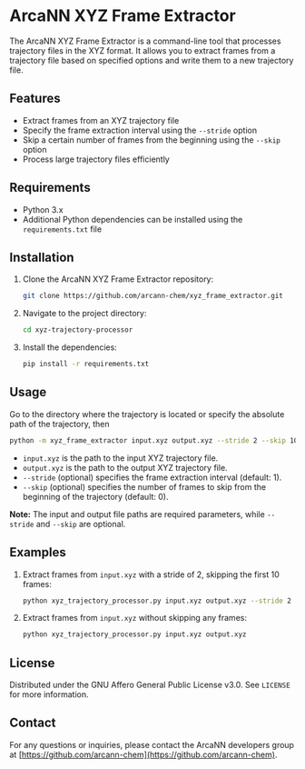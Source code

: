 # ArcaNN XYZ Frame Extractor

The ArcaNN XYZ Frame Extractor is a command-line tool that processes trajectory files in the XYZ format. It allows you to extract frames from a trajectory file based on specified options and write them to a new trajectory file.

## Features

- Extract frames from an XYZ trajectory file
- Specify the frame extraction interval using the `--stride` option
- Skip a certain number of frames from the beginning using the `--skip` option
- Process large trajectory files efficiently

## Requirements

- Python 3.x
- Additional Python dependencies can be installed using the `requirements.txt` file

## Installation

1. Clone the ArcaNN XYZ Frame Extractor repository:

   ```bash
   git clone https://github.com/arcann-chem/xyz_frame_extractor.git
   ```

2. Navigate to the project directory:

   ```bash
   cd xyz-trajectory-processor
   ```

3. Install the dependencies:

   ```bash
   pip install -r requirements.txt
   ```

## Usage
Go to the directory where the trajectory is located or specify the absolute path of the trajectory, then 

```bash
python -m xyz_frame_extractor input.xyz output.xyz --stride 2 --skip 10
```

- `input.xyz` is the path to the input XYZ trajectory file.
- `output.xyz` is the path to the output XYZ trajectory file.
- `--stride` (optional) specifies the frame extraction interval (default: 1).
- `--skip` (optional) specifies the number of frames to skip from the beginning of the trajectory (default: 0).

**Note:** The input and output file paths are required parameters, while `--stride` and `--skip` are optional.

## Examples

1. Extract frames from `input.xyz` with a stride of 2, skipping the first 10 frames:

   ```bash
   python xyz_trajectory_processor.py input.xyz output.xyz --stride 2 --skip 10
   ```

2. Extract frames from `input.xyz` without skipping any frames:

   ```bash
   python xyz_trajectory_processor.py input.xyz output.xyz
   ```

## License

Distributed under the GNU Affero General Public License v3.0. See `LICENSE` for more information.

## Contact

For any questions or inquiries, please contact the ArcaNN developers group at [https://github.com/arcann-chem](https://github.com/arcann-chem).
